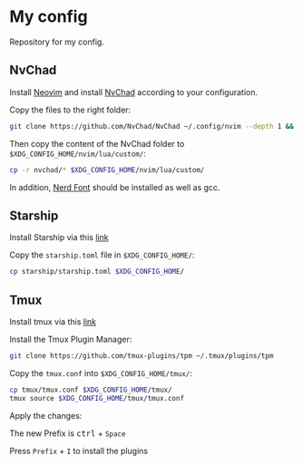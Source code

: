 # My config

Repository for my config.

## NvChad

Install [Neovim](https://neovim.io/) and install [NvChad](https://nvchad.com/docs/quickstart/install) according to your configuration.

Copy the files to the right folder:

```bash
git clone https://github.com/NvChad/NvChad ~/.config/nvim --depth 1 && nvim
```

Then copy the content of the NvChad folder to `$XDG_CONFIG_HOME/nvim/lua/custom/`:

```bash
cp -r nvchad/* $XDG_CONFIG_HOME/nvim/lua/custom/
```

In addition, [Nerd Font](https://www.nerdfonts.com/) should be installed as well as gcc.

## Starship

Install Starship via this [link](https://starship.rs/guide/#%F0%9F%9A%80-installation)

Copy the `starship.toml` file in `$XDG_CONFIG_HOME/`:

```bash
cp starship/starship.toml $XDG_CONFIG_HOME/
```

## Tmux

Install tmux via this [link](https://github.com/tmux/tmux/wiki/Installing)

Install the Tmux Plugin Manager:
```bash
git clone https://github.com/tmux-plugins/tpm ~/.tmux/plugins/tpm
```

Copy the `tmux.conf` into `$XDG_CONFIG_HOME/tmux/`:
```bash
cp tmux/tmux.conf $XDG_CONFIG_HOME/tmux/
tmux source $XDG_CONFIG_HOME/tmux/tmux.conf

```

Apply the changes:

The new Prefix is <kbd>ctrl</kbd> + `Space`

Press `Prefix` + `I` to install the plugins


